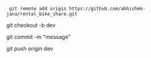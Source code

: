 

```
 git remote add origin https://github.com/abhishek-jana/rental_bike_share.git
 ```

 git checkout -b dev

 git commit -m "message"

 git push origin dev